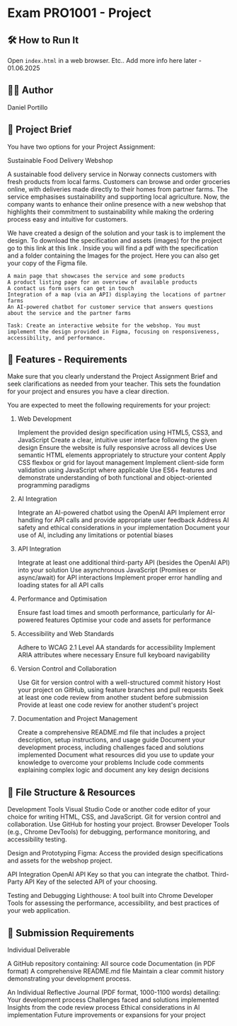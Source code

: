 # Exam PRO1001 - Project


## 🛠️ How to Run It
Open `index.html` in a web browser. Etc.. Add more info here later - 01.06.2025

## 🧑‍💻 Author
Daniel Portillo

## 📄 Project Brief

You have two options for your Project Assignment:

Sustainable Food Delivery Webshop

A sustainable food delivery service in Norway connects customers with fresh products from local farms. Customers can browse and order groceries online, with deliveries made directly to their homes from partner farms. The service emphasises sustainability and supporting local agriculture. Now, the company wants to enhance their online presence with a new webshop that highlights their commitment to sustainability while making the ordering process easy and intuitive for customers.

We have created a design of the solution and your task is to implement the design. To download the specification and assets (images) for the project go to this link at this link . Inside you will find a pdf with the specification and a folder containing the Images for the project. Here you can also get your copy of the Figma file.

    A main page that showcases the service and some products
    A product listing page for an overview of available products
    A contact us form users can get in touch
    Integration of a map (via an API) displaying the locations of partner farms
    An AI-powered chatbot for customer service that answers questions about the service and the partner farms

    Task: Create an interactive website for the webshop. You must implement the design provided in Figma, focusing on responsiveness, accessibility, and performance. 

## 🚀 Features - Requirements
Make sure that you clearly understand the Project Assignment Brief and seek clarifications as needed from your teacher. This sets the foundation for your project and ensures you have a clear direction.

You are expected to meet the following requirements for your project:

1. Web Development

    Implement the provided design specification using HTML5, CSS3, and JavaScript
    Create a clear, intuitive user interface following the given design
    Ensure the website is fully responsive across all devices
    Use semantic HTML elements appropriately to structure your content
    Apply CSS flexbox or grid for layout management
    Implement client-side form validation using JavaScript where applicable
    Use ES6+ features and demonstrate understanding of both functional and object-oriented programming paradigms

2. AI Integration

    Integrate an AI-powered chatbot using the OpenAI API
    Implement error handling for API calls and provide appropriate user feedback
    Address AI safety and ethical considerations in your implementation
    Document your use of AI, including any limitations or potential biases

3. API Integration

    Integrate at least one additional third-party API (besides the OpenAI API) into your solution
    Use asynchronous JavaScript (Promises or async/await) for API interactions
    Implement proper error handling and loading states for all API calls

4. Performance and Optimisation

    Ensure fast load times and smooth performance, particularly for AI-powered features
    Optimise your code and assets for performance

5. Accessibility and Web Standards

    Adhere to WCAG 2.1 Level AA standards for accessibility
    Implement ARIA attributes where necessary
    Ensure full keyboard navigability

6. Version Control and Collaboration

    Use Git for version control with a well-structured commit history
    Host your project on GitHub, using feature branches and pull requests
    Seek at least one code review from another student before submission
    Provide at least one code review for another student's project

7. Documentation and Project Management

    Create a comprehensive README.md file that includes a project description, setup instructions, and usage guide
    Document your development process, including challenges faced and solutions implemented
    Document what resources did you use to update your knowledge to overcome your problems
    Include code comments explaining complex logic and document any key design decisions


## 📁 File Structure & Resources

Development Tools
    Visual Studio Code or another code editor of your choice for writing HTML, CSS, and JavaScript.
    Git for version control and collaboration. Use GitHub for hosting your project.
    Browser Developer Tools (e.g., Chrome DevTools) for debugging, performance monitoring, and accessibility testing.

Design and Prototyping
    Figma: Access the provided design specifications and assets for the webshop project.

API Integration
    OpenAI API Key so that you can integrate the chatbot.
    Third-Party API Key of the selected API of your choosing.

Testing and Debugging
    Lighthouse: A tool built into Chrome Developer Tools for assessing the performance, accessibility, and best practices of your web application.

## 📁 Submission Requirements

Individual Deliverable

A GitHub repository containing:
    All source code
    Documentation (in PDF format)
    A comprehensive README.md file
    Maintain a clear commit history demonstrating your development process.

An Individual Reflective Journal (PDF format, 1000-1100 words) detailing:
    Your development process
    Challenges faced and solutions implemented
    Insights from the code review process
    Ethical considerations in AI implementation
    Future improvements or expansions for your project


